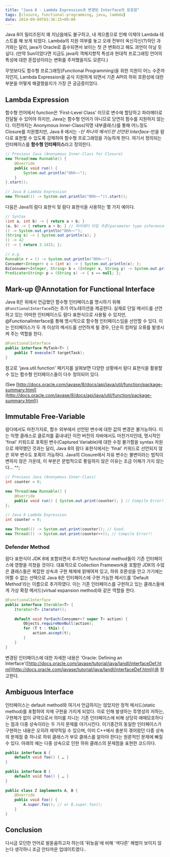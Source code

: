 ```yaml
---
title: "Java 8 - Lambda Expression과 변경된 Interface의 모호함"
tags: [closure, functional-programming, java, lambda]
date: 2014-09-09T03:36:15+09:00
---
```


Java 8이 릴리즈된지 꽤 지났음에도 불구하고, 내 게으름으로 인해 이제야 Lambda 테스트를 해 보게 되었다. Lambda의 지원 여부를 놓고 오래 전부터 옥신각신(?)하던 과거와는 달리, java가 Oracle로 흡수되면서 보이는 첫 큰 변화라고 해도 과언이 아닐 듯 싶다. (만약 Sun이었다면 지금도 java의 객체지향적 특성과 현대적 프로그래밍 언어의 특성에 대한 혼잡성이라는 변화를 주저했을지도 모른다.)

무엇보다도 함수형 프로그래밍(Functional Programming)을 위한 지원이 어느 수준까지인지, Lambda Expression을 공식 지원하게 되면서 기존 API의 하위 호환성에 대한 부분을 어떻게 해결했을지가 가장 큰 궁금증이었다.

## Lambda Expression
함수형 언어에서 function은 'First-Level Class' 이므로 변수에 할당하고 파라메터로 전달될 수 있어야 하지만, Java는 함수형 언어가 아니므로 당연히 함수를 지원하지 않는다. 이전까지는 Anonymous Inner-Class(익명 내부클래스)를 통해 어느정도 Closure를 지원했지만, Java 8 에서는 -_단 하나의 메서드만 선언된 Interface_-만을 람다로 표현할 수 있도록 강제하여 함수형 프로그래밍을 가능하게 한다. 여기서 정의되는 인터페이스를 **함수형 인터페이스**라고 정의한다.
```java
// Previous Java (Anonymous Inner-Class for Closure)
new Thread(new Runnable() {
    @Override
    public void run() {
        System.out.println("Ohh~~");
    }
}.start();
 
// Java 8 Lambda Expression
new Thread(() -> System.out.println("Ohh~~")).start();
```

다음은 Java의 람다 표현식 및 람다 표현식을 사용하는 몇 가지 예이다.
```java
// Syntax
(int a, int b) -> { return a + b; }
(a, b) -> { return a + b; } // 파라메터 타입 추론(parameter type inference).
() -> System.out.println("Ohh~~");
(String s) -> { System.out.println(s); }
() -> 42
() -> { return 3.1415; };
 
// e.g.
Runnable r = () -> System.out.println("Ohh~~");
Consumer<Integer> c = (int x) -> { System.out.println(x); };
BiConsumer<Integer, String> b = (Integer x, String y) -> System.out.println(x + " : " + y);
Predicate<String> p = (String s) -> { s == null; };
```

## Mark-up @Annotation for Functional Interface
Java 8은 위에서 언급했던 함수형 인터페이스를 명시하기 위해 `@FunctionalInterface`라는 추가 어노테이션을 제공한다. 실제로 단일 메서드를 선언하고 있는 어떠한 인터페이스도 람다 표현식으로 사용될 수 있지만, @FunctionalInterface를 통해 명시적으로 함수형 인터페이스임을 선언할 수 있다. 이는 인터페이스가 두 개 이상의 메서드를 선언하게 될 경우, 단순히 컴파일 오류를 발생시켜 주는 역할을 한다.
```java
@FunctionalInterface
public interface MyTask<T> {
    public T execute(T targetTask);
}
```

참고로 'java.util.function' 패키지를 살펴보면 다양한 상황에서 람다 표현식을 활용할 수 있는 함수형 인터페이스들이 다수 정의되어 있다.

(See [http://docs.oracle.com/javase/8/docs/api/java/util/function/package-summary.html](http://docs.oracle.com/javase/8/docs/api/java/util/function/package-summary.html))

## Immutable Free-Variable
람다에서도 마찬가지로, 함수 외부에서 선언된 변수에 대한 값의 변경은 불가능하다. 이는 익명 클래스로 클로저를 흉내내던 이전 버전의 자바에서도 마찬가지인데, 명시적인 'final' 키워드로 포획된 변수(Captured Variable)에 대한 수정 불가함을 syntax 차원으로 제약했던 것과는 달리, Java 8의 람다 표현식에서는 'final' 키워드로 선언되지 않은 외부 변수도 포획이 가능하다. Java의 Closure에서 자유 변수는 불변이라는 법칙이 변하지 않은 가운데, 이 부분은 문법적으로 통일하지 않은 이유는 조금 이해가 가지 않는다... ^^;
```java
// Previous Java (Anonymous Inner-Class)
int counter = 0;
 
new Thread(new Runnable() {
    @Override
    public void run() { System.out.print(counter); } // Compile Error!!
};
 
// Java 8 Lambda Expression
int counter = 0;
 
new Thread(() -> System.out.print(counter)); // Good.
new Thread(() -> System.out.print(counter++)); // Compile Error!!
```

### Defender Method
람다 표현식이 JDK 8에 포함되면서 추가적인 functional method들이 기존 인터페이스에 영향을 끼쳤을 것이다. 대표적으로 Collection Framework을 포함한 JDK의 수많은 클래스들은 복잡한 상속과 구현 체제에 얽매여져 있고, 하위 호환성을 안고 가기에는 어쩔 수 없는 선택으로 Java 8은 인터페이스에 구현 가능한 메서드를 'Default Method'라는 이름으로 추가하였다. 이는 기존 인터페이스를 구현하고 있는 클래스들에게 가상 확장 메서드(virtual expansion method)와 같은 역할을 한다.
```java
@FunctionalInterface
public interface Iterable<T> {
    Iterator<T> iterator();
 
    default void forEach(Consumer<? super T> action) {
        Objects.requireNonNull(action);
        for (T t : this) {
            action.accept(t);
        }
    }
}
```

변경된 인터페이스에 대한 자세한 내용은 'Oracle: Defining an Interface'([http://docs.oracle.com/javase/tutorial/java/IandI/interfaceDef.html](http://docs.oracle.com/javase/tutorial/java/IandI/interfaceDef.html))을 참고한다.

## Ambiguous Interface
인터페이스는 default method와 여기서 언급하지는 않았지만 정적 메서드(static method)를 포함하여 자체 구현을 가지게 되었다. 이로 인해 발생하는 투명성의 저하는, 구현체가 없이 규약으로서 의미를 지니는 기존 인터페이스에 비해 상당히 애매모호하다는 점과 다중 상속이라는 두 가지 문제를 야기시킨다. 이기종간의 동일한 인터페이스가 구현하는 내용은 오히려 제약적일 수 있으며, 이미 C++에서 충분히 겪어왔던 다중 상속의 문제점 중 하나로 하위 클래스가 부모 클래스를 알아야 한다는 원론적인 문제에 빠질 수 있다. 아래의 예는 다중 상속으로 인한 하위 클래스의 문제점을 표현한 코드이다.
```java
public interface A {
    default void foo() { … }
}
 
public interface B {
    default void foo() { … }
}
 
public class Z implements A, B {
    @Override
    public void foo() {
        A.super.foo(); // or B.super.foo();
    }
}
```

## Conclusion
다시금 모던한 언어로 발돋움하고자 하는데 '뒤늦음'에 비해 '색다른' 해법이 보이지 않는다 생각하니 조금 안타까운 업데이트였다..


